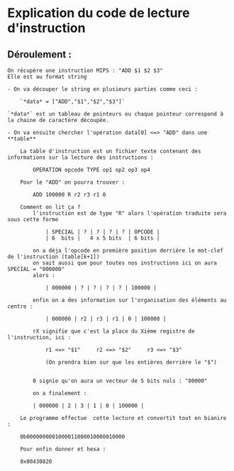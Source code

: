 # Explication du code de lecture d'instruction

## Déroulement :

    On récupère une instruction MIPS : "ADD $1 $2 $3"
    Elle est au format string

    - On va découper le string en plusieurs parties comme ceci :

        `*data* = ["ADD","$1","$2","$3"]`
    
    `*data*` est un tableau de pointeurs ou chaque pointeur correspond à la chaine de caractère découpée.

    - On va ensuite chercher l'opération data[0] <=> "ADD" dans une **table**

        La table d'instruction est un fichier texte contenant des informations sur la lecture des instructions :

            OPERATION opcode TYPE op1 op2 op3 op4

        Pour le "ADD" on pourra trouver :

            ADD 100000 R r2 r3 r1 0
        
        Comment on lit ça ?
            l'instruction est de type "R" alors l'opération traduite sera sous cette forme

                | SPECIAL | ? | ? | ? | ? | OPCODE |
                | 6  bits |   4 x 5 bits  | 6 bits |

            on a déja l'opcode en première position derrière le mot-clef de l'instruction (table[k+1])
            on sait aussi que pour toutes nos instructions ici on aura SPECIAL = "000000"
            alors :

                | 000000 | ? | ? | ? | ? | 100000 |

            enfin on a des information sur l'organisation des éléments au centre :

                | 000000 | r2 | r3 | r1 | 0 | 100000 |

            rX signifie que c'est la place du Xième registre de l'instruction, ici :

                r1 <=> "$1"     r2 <=> "$2"     r3 <=> "$3"

                (On prendra bien sur que les entières derrière le "$")
            

            0 signie qu'on aura un vecteur de 5 bits nuls : "00000"

            on a finalement :

            | 000000 | 2 | 3 | 1 | 0 | 100000 |

        Le programme effectue  cette lecture et convertit tout en bianire :

        0b0000000001000011000010000010000

        Pour enfin donner et hexa :

        0x00430820

